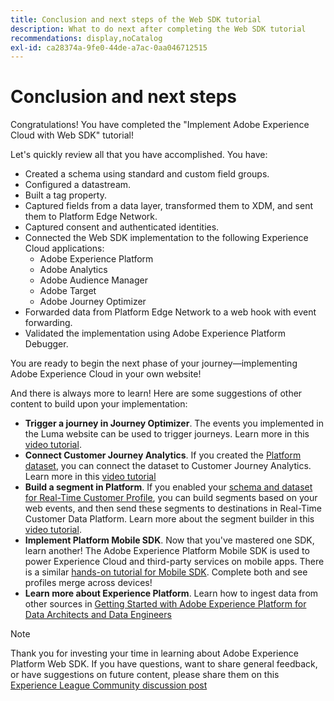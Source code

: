 ```yaml
---
title: Conclusion and next steps of the Web SDK tutorial
description: What to do next after completing the Web SDK tutorial
recommendations: display,noCatalog
exl-id: ca28374a-9fe0-44de-a7ac-0aa046712515
---
```

# Conclusion and next steps

Congratulations! You have completed the "Implement Adobe Experience Cloud with Web SDK" tutorial!

Let's quickly review all that you have accomplished. You have:

* Created a schema using standard and custom field groups.
* Configured a datastream.
* Built a tag property.
* Captured fields from a data layer, transformed them to XDM, and sent them to Platform Edge Network.
* Captured consent and authenticated identities.
* Connected the Web SDK implementation to the following Experience Cloud applications:
  * Adobe Experience Platform
  * Adobe Analytics
  * Adobe Audience Manager
  * Adobe Target
  * Adobe Journey Optimizer
* Forwarded data from Platform Edge Network to a web hook with event forwarding.
* Validated the implementation using Adobe Experience Platform Debugger.

You are ready to begin the next phase of your journey&mdash;implementing Adobe Experience Cloud in your own website!

And there is always more to learn! Here are some suggestions of other content to build upon your implementation:


* **Trigger a journey in Journey Optimizer**. The events you implemented in the Luma website can be used to trigger journeys. Learn more in this [video tutorial](https://experienceleague.adobe.com/en/docs/journey-optimizer-learn/tutorials/create-journeys/use-case-transactional-journey).
* **Connect Customer Journey Analytics**. If you created the [Platform dataset](setup-experience-platform.md), you can connect the dataset to Customer Journey Analytics. Learn more in this [video tutorial](https://experienceleague.adobe.com/en/docs/customer-journey-analytics-learn/tutorials/connections/connecting-customer-journey-analytics-to-data-sources-in-platform)
* **Build a segment in Platform**. If you enabled your [schema and dataset for Real-Time Customer Profile](setup-experience-platform.md), you can build segments based on your web events, and then send these segments to destinations in Real-Time Customer Data Platform. Learn more about the segment builder in this [video tutorial](https://experienceleague.adobe.com/en/docs/platform-learn/tutorials/audiences/create-audiences).
* **Implement Platform Mobile SDK**. Now that you've mastered one SDK, learn another! The Adobe Experience Platform Mobile SDK is used to power Experience Cloud and third-party services on mobile apps. There is a similar [hands-on tutorial for Mobile SDK](https://experienceleague.adobe.com/en/docs/platform-learn/implement-mobile-sdk/overview). Complete both and see profiles merge across devices!
* **Learn more about Experience Platform**. Learn how to ingest data from other sources in [Getting Started with Adobe Experience Platform for Data Architects and Data Engineers](https://experienceleague.adobe.com/en/docs/platform-learn/getting-started-for-data-architects-and-data-engineers/overview)


>[!NOTE]
>
>Thank you for investing your time in learning about Adobe Experience Platform Web SDK. If you have questions, want to share general feedback, or have suggestions on future content, please share them on this [Experience League Community discussion post](https://experienceleaguecommunities.adobe.com/t5/adobe-experience-platform-data/tutorial-discussion-implement-adobe-experience-cloud-with-web/td-p/444996)

